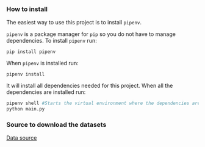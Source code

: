 ### How to install
The easiest way to use this project is to install `pipenv`.

`pipenv` is a package manager for `pip` so you do not have to manage dependencies. To install `pipenv` run:
```
pip install pipenv
```
When `pipenv` is installed run:
```
pipenv install
```
It will install all dependencies needed for this project. When all the dependencies are installed run:
```bash
pipenv shell #Starts the virtual environment where the dependencies are installed and the Python version is specified
python main.py
```

### Source to download the datasets
[Data source](http://networksciencebook.com/translations/en/resources/data.html)
